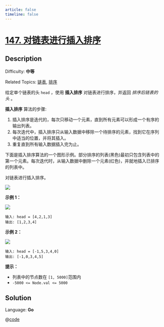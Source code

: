```yaml
---
article: false
timeline: false
---
```


# [147\. 对链表进行插入排序](https://leetcode.cn/problems/insertion-sort-list/)

## Description

Difficulty: **中等**  

Related Topics: [链表](https://leetcode.cn/tag/linked-list/), [排序](https://leetcode.cn/tag/sorting/)


给定单个链表的头 `head` ，使用 **插入排序** 对链表进行排序，并返回  _排序后链表的头_ 。

**插入排序**  算法的步骤:

1.  插入排序是迭代的，每次只移动一个元素，直到所有元素可以形成一个有序的输出列表。
2.  每次迭代中，插入排序只从输入数据中移除一个待排序的元素，找到它在序列中适当的位置，并将其插入。
3.  重复直到所有输入数据插入完为止。

下面是插入排序算法的一个图形示例。部分排序的列表(黑色)最初只包含列表中的第一个元素。每次迭代时，从输入数据中删除一个元素(红色)，并就地插入已排序的列表中。

对链表进行插入排序。

![](https://upload.wikimedia.org/wikipedia/commons/0/0f/Insertion-sort-example-300px.gif)

**示例 1：**

![](https://assets.leetcode.com/uploads/2021/03/04/sort1linked-list.jpg)

```
输入: head = [4,2,1,3]
输出: [1,2,3,4]
```

**示例 2：**

![](https://assets.leetcode.com/uploads/2021/03/04/sort2linked-list.jpg)

```
输入: head = [-1,5,3,4,0]
输出: [-1,0,3,4,5]
```

**提示：**

*   列表中的节点数在 `[1, 5000]`范围内
*   `-5000 <= Node.val <= 5000`


## Solution

Language: **Go**

@[code](../../../../algorithm/code/leet-code/147-main.go)